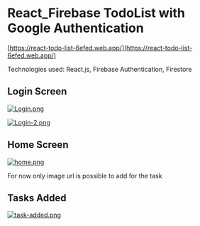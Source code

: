 # React_Firebase TodoList with Google Authentication

[https://react-todo-list-6efed.web.app/](https://react-todo-list-6efed.web.app/)

Technologies used: React.js, Firebase Authentication, Firestore


## Login Screen

[![Login.png](https://i.postimg.cc/XJ8qYV6c/Login.png)](https://postimg.cc/S2nkZbsJ)

[![Login-2.png](https://i.postimg.cc/2jtmFqGL/Login-2.png)](https://postimg.cc/8sLqTzqT)

## Home Screen

[![home.png](https://i.postimg.cc/xCcjnLgY/home.png)](https://postimg.cc/DJ33cJtY)


For now only image url is possible to add for the task

## Tasks Added

[![task-added.png](https://i.postimg.cc/DyfjZ5Lq/task-added.png)](https://postimg.cc/V5TBZq76)



